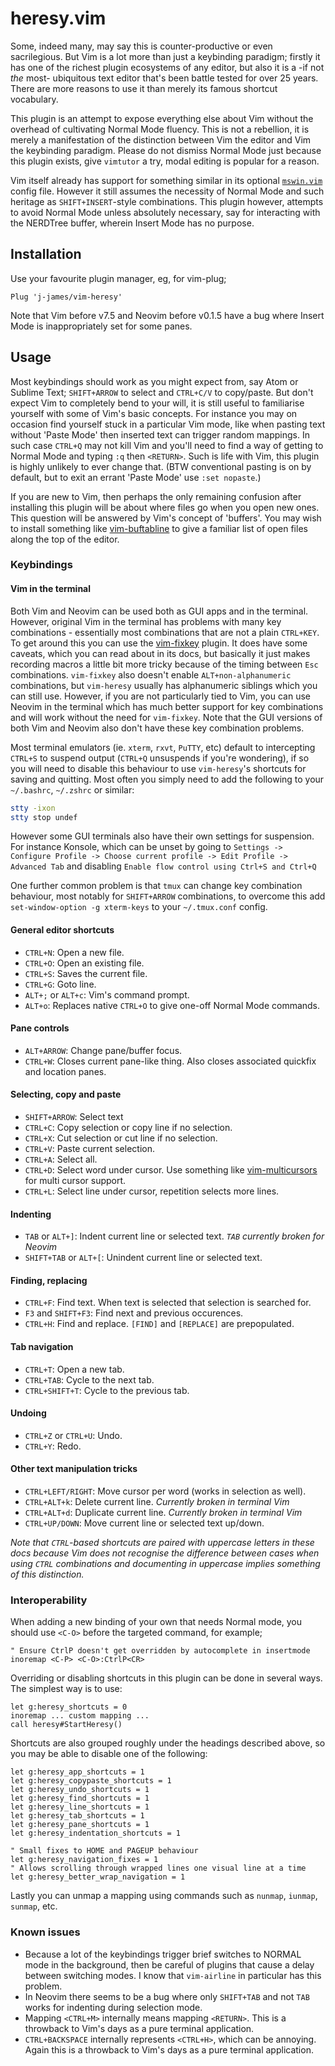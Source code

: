 # heresy.vim

Some, indeed many, may say this is counter-productive or even sacrilegious. But Vim is a lot more than just a keybinding paradigm; firstly it has one of the richest plugin ecosystems of any editor, but also it is a -if not *the* most- ubiquitous text editor that's been battle tested for over 25 years. There are more reasons to use it than merely its famous shortcut vocabulary.

This plugin is an attempt to expose everything else about Vim without the overhead of cultivating Normal Mode fluency. This is not a rebellion, it is merely a manifestation of the distinction between Vim the editor and Vim the keybinding paradigm. Please do not dismiss Normal Mode just because this plugin exists, give `vimtutor` a try, modal editing is popular for a reason.

Vim itself already has support for something similar in its optional [`mswin.vim`](https://github.com/vim/vim/blob/master/runtime/mswin.vim) config file. However it still assumes the necessity of Normal Mode and such heritage as `SHIFT+INSERT`-style combinations. This plugin however, attempts to avoid Normal Mode unless absolutely necessary, say for interacting with the NERDTree buffer, wherein Insert Mode has no purpose.

## Installation

Use your favourite plugin manager, eg, for vim-plug;

`Plug 'j-james/vim-heresy'`

Note that Vim before v7.5 and Neovim before v0.1.5 have a bug where Insert Mode is inappropriately set for some panes.

## Usage

Most keybindings should work as you might expect from, say Atom or Sublime Text; `SHIFT+ARROW` to select and `CTRL+C/V` to copy/paste. But don't expect Vim to completely bend to your will, it is still useful to familiarise yourself with some of Vim's basic concepts. For instance you may on occasion find yourself stuck in a particular Vim mode, like when pasting text without 'Paste Mode' then inserted text can trigger random mappings. In such case `CTRL+Q` may not kill Vim and you'll need to find a way of getting to Normal Mode and typing `:q` then `<RETURN>`. Such is life with Vim, this plugin is highly unlikely to ever change that. (BTW conventional pasting is on by default, but to exit an errant 'Paste Mode' use `:set nopaste`.)

If you are new to Vim, then perhaps the only remaining confusion after installing this plugin will be about where files go when you open new ones. This question will be answered by Vim's concept of 'buffers'. You may wish to install something like [vim-buftabline](https://github.com/ap/vim-buftabline) to give a familiar list of open files along the top of the editor.

### Keybindings

#### Vim in the terminal
Both Vim and Neovim can be used both as GUI apps and in the terminal. However, original Vim in the terminal has problems with many key combinations - essentially most combinations that are not a plain `CTRL+KEY`. To get around this you can use the [vim-fixkey](https://github.com/drmikehenry/vim-fixkey) plugin. It does have some caveats, which you can read about in its docs, but basically it just makes recording macros a little bit more tricky because of the timing between `Esc` combinations. `vim-fixkey` also doesn't enable `ALT+non-alphanumeric` combinations, but `vim-heresy` usually has alphanumeric siblings which you can still use. However, if you are not particularly tied to Vim, you can use Neovim in the terminal which has much better support for key combinations and will work without the  need for `vim-fixkey`. Note that the GUI versions of both Vim and Neovim also don't have these key combination problems.

Most terminal emulators (ie. `xterm`, `rxvt`, `PuTTY`, etc) default to intercepting `CTRL+S` to suspend output (`CTRL+Q` unsuspends if you're wondering), if so you will need to disable this behaviour to use `vim-heresy`'s shortcuts for saving and quitting. Most often you simply need to add the following to your `~/.bashrc`, `~/.zshrc` or similar:

```sh
stty -ixon
stty stop undef
```

However some GUI terminals also have their own settings for suspension. For instance Konsole, which can be unset by going to `Settings -> Configure Profile -> Choose current profile -> Edit Profile -> Advanced Tab` and disabling `Enable flow control using Ctrl+S and Ctrl+Q`

One further common problem is that `tmux` can change key combination behaviour, most notably for `SHIFT+ARROW` combinations, to overcome this add `set-window-option -g xterm-keys` to your `~/.tmux.conf` config.

#### General editor shortcuts
  * `CTRL+N`: Open a new file.
  * `CTRL+O`: Open an existing file.
  * `CTRL+S`: Saves the current file.
  * `CTRL+G`: Goto line.
  * `ALT+;` or `ALT+c`: Vim's command prompt.
  * `ALT+o`: Replaces native `CTRL+O` to give one-off Normal Mode commands.

#### Pane controls
  * `ALT+ARROW`: Change pane/buffer focus.
  * `CTRL+W`: Closes current pane-like thing. Also closes associated quickfix and location panes.

#### Selecting, copy and paste
  * `SHIFT+ARROW`: Select text
  * `CTRL+C`: Copy selection or copy line if no selection.
  * `CTRL+X`: Cut selection or cut line if no selection.
  * `CTRL+V`: Paste current selection.
  * `CTRL+A`: Select all.
  * `CTRL+D`: Select word under cursor. Use something like [vim-multicursors](https://github.com/terryma/vim-multiple-cursors) for multi cursor support.
  * `CTRL+L`: Select line under cursor, repetition selects more lines.

#### Indenting
  * `TAB` or `ALT+]`: Indent current line or selected text. _`TAB` currently broken for Neovim_
  * `SHIFT+TAB` or `ALT+[`: Unindent current line or selected text.

#### Finding, replacing
  * `CTRL+F`: Find text. When text is selected that selection is searched for.
  * `F3` and `SHIFT+F3`: Find next and previous occurences.
  * `CTRL+H`: Find and replace. `[FIND]` and `[REPLACE]` are prepopulated.

#### Tab navigation
  * `CTRL+T`: Open a new tab.
  * `CTRL+TAB`: Cycle to the next tab.
  * `CTRL+SHIFT+T`: Cycle to the previous tab.

#### Undoing
  * `CTRL+Z` or `CTRL+U`: Undo.
  * `CTRL+Y`: Redo.

#### Other text manipulation tricks
  * `CTRL+LEFT/RIGHT`: Move cursor per word (works in selection as well).
  * `CTRL+ALT+k`: Delete current line. _Currently broken in terminal Vim_
  * `CTRL+ALT+d`: Duplicate current line. _Currently broken in terminal Vim_
  * `CTRL+UP/DOWN`: Move current line or selected text up/down.

_Note that `CTRL`-based shortcuts are paired with uppercase letters in these docs because
Vim does not recognise the difference between cases when using `CTRL` combinations and
documenting in uppercase implies something of this distinction._

### Interoperability
When adding a new binding of your own that needs Normal mode, you should use `<C-O>` before the targeted command, for example;
```vim
" Ensure CtrlP doesn't get overridden by autocomplete in insertmode
inoremap <C-P> <C-O>:CtrlP<CR>
```

Overriding or disabling shortcuts in this plugin can be done in several ways. The simplest way is to use:
```vim
let g:heresy_shortcuts = 0
inoremap ... custom mapping ...
call heresy#StartHeresy()
```

Shortcuts are also grouped roughly under the headings described above, so you may be able to disable one of the following:
```vim
let g:heresy_app_shortcuts = 1
let g:heresy_copypaste_shortcuts = 1
let g:heresy_undo_shortcuts = 1
let g:heresy_find_shortcuts = 1
let g:heresy_line_shortcuts = 1
let g:heresy_tab_shortcuts = 1
let g:heresy_pane_shortcuts = 1
let g:heresy_indentation_shortcuts = 1

" Small fixes to HOME and PAGEUP behaviour
let g:heresy_navigation_fixes = 1
" Allows scrolling through wrapped lines one visual line at a time
let g:heresy_better_wrap_navigation = 1
```

Lastly you can unmap a mapping using commands such as `nunmap`, `iunmap`, `sunmap`, etc.

### Known issues
  * Because a lot of the keybindings trigger brief switches to NORMAL mode in the background, then be careful of plugins that cause a delay between switching modes. I know that `vim-airline` in particular has this problem.
  * In Neovim there seems to be a bug where only `SHIFT+TAB` and not `TAB` works for indenting during selection mode.
  * Mapping `<CTRL+M>` internally means mapping `<RETURN>`. This is a throwback to Vim's days as a pure terminal application.
  * `CTRL+BACKSPACE` internally represents `<CTRL+H>`, which can be annoying. Again this is a throwback to Vim's days as a pure terminal application.
